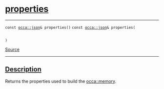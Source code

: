 
<h1 id="properties">
 <a href="#/api/memory/properties" class="anchor">
   <span>properties</span>
  </a>
</h1>

<div class="signature">

<hr>

  <div class="definition-container">
    <div class="definition">
      <code class="desktop-only"><span class="token keyword">const</span> <a href="#/api/json/">occa::json</a>& properties()</code>
      <code class="mobile-only"><span class="token keyword">const</span> <a href="#/api/json/">occa::json</a>& properties(
    
)</code>
      <div class="flex-spacing"></div>
      <a href="https://github.com/libocca/occa/blob/22da1992/include/occa/core/memory.hpp#L178" target="_blank">Source</a>
    </div>
    
  </div>

  <hr>
</div>


<h2 id="description">
 <a href="#/api/memory/properties?id=description" class="anchor">
   <span>Description</span>
  </a>
</h2>

Returns the properties used to build the [occa::memory](/api/memory/).
